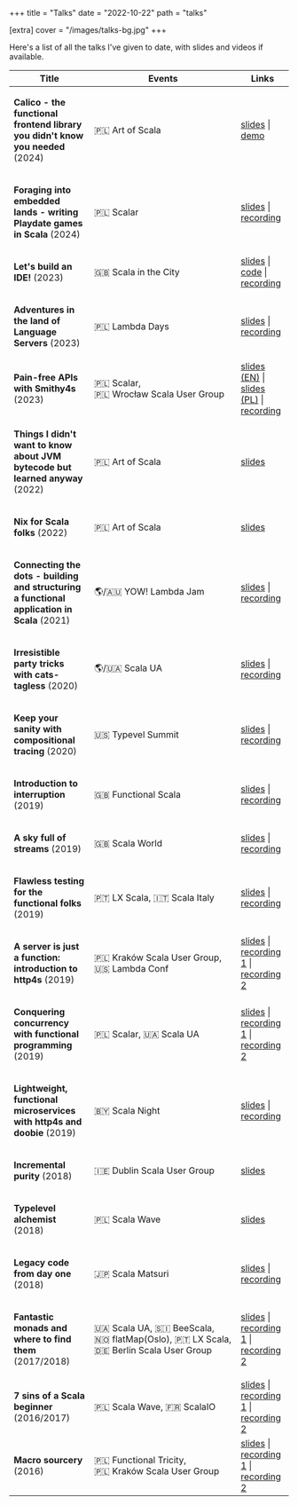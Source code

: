 +++
title = "Talks"
date = "2022-10-22"
path = "talks"

[extra]
cover = "/images/talks-bg.jpg"
+++

Here's a list of all the talks I've given to date, with slides and videos if available.

<!-- This is generated using talks-page.sc. Manual edits will be lost. -->

<!-- GENERATED TALKS BEGIN -->
<table><thead><tr><th>Title</th><th>Events</th><th>Links</th></tr></thead><tbody><tr><td><p><b>Calico - the functional frontend library you didn't know you needed</b><span> (2024)</span></p></td><td><p><span title="Art&amp;nbsp;of&amp;nbsp;Scala (Warsaw, Poland)">🇵🇱&nbsp;Art&nbsp;of&nbsp;Scala</span></p></td><td><span><span><a href="https://kubukoz.github.io/talks/calico-intro/slides/build/">slides</a></span><span> | </span><span><a href="https://kubukoz.github.io/talks/calico-intro/client/dist/">demo</a></span></span></td></tr><tr><td><p><b>Foraging into embedded lands - writing Playdate games in Scala</b><span> (2024)</span></p></td><td><p><span title="Scalar (Warsaw, Poland)">🇵🇱&nbsp;Scalar</span></p></td><td><span><span><a href="https://speakerdeck.com/kubukoz/foraging-into-embedded-lands-the-path-to-writing-playdate-games-in-scala">slides</a></span><span> | </span><span><a href="https://www.youtube.com/watch?v=paHZkg8Py1U">recording</a></span></span></td></tr><tr><td><p><b>Let's build an IDE!</b><span> (2023)</span></p></td><td><p><span title="Scala&amp;nbsp;in&amp;nbsp;the&amp;nbsp;City (London, UK)">🇬🇧&nbsp;Scala&nbsp;in&nbsp;the&nbsp;City</span></p></td><td><span><span><a href="https://gist.github.com/kubukoz/5779d7d275e2c2241a1b2535235cf3a2">slides</a></span><span> | </span><span><a href="https://github.com/kubukoz/badlang/tree/smol">code</a></span><span> | </span><span><a href="https://www.youtube.com/watch?v=VVHDWtcPkk4">recording</a></span></span></td></tr><tr><td><p><b>Adventures in the land of Language Servers</b><span> (2023)</span></p></td><td><p><span title="Lambda&amp;nbsp;Days (Kraków, Poland)">🇵🇱&nbsp;Lambda&nbsp;Days</span></p></td><td><span><span><a href="https://speakerdeck.com/kubukoz/adventures-in-the-land-of-language-servers">slides</a></span><span> | </span><span><a href="https://www.youtube.com/watch?v=HF0xVrBZqtI">recording</a></span></span></td></tr><tr><td><p><b>Pain-free APIs with Smithy4s</b><span> (2023)</span></p></td><td><p><span title="Scalar (Warsaw, Poland)">🇵🇱&nbsp;Scalar</span><span>, </span><span title="Wrocław&amp;nbsp;Scala&amp;nbsp;User&amp;nbsp;Group (Wrocław, Poland)">🇵🇱&nbsp;Wrocław&nbsp;Scala&nbsp;User&nbsp;Group</span></p></td><td><span><span><a href="https://speakerdeck.com/kubukoz/pain-free-apis-with-smithy4s">slides (EN)</a></span><span> | </span><span><a href="https://speakerdeck.com/kubukoz/uwolnij-swoje-api-od-bolu-z-smithy4s-c06de564-4646-422e-befd-dabd4579e5e1">slides (PL)</a></span><span> | </span><span><a href="https://www.youtube.com/watch?v=LvCDzDYfgsI">recording</a></span></span></td></tr><tr><td><p><b>Things I didn't want to know about JVM bytecode but learned anyway</b><span> (2022)</span></p></td><td><p><span title="Art&amp;nbsp;of&amp;nbsp;Scala (Warsaw, Poland)">🇵🇱&nbsp;Art&nbsp;of&nbsp;Scala</span></p></td><td><span><span><a href="https://kubukoz.github.io/talks/things-jvm/dist">slides</a></span></span></td></tr><tr><td><p><b>Nix for Scala folks</b><span> (2022)</span></p></td><td><p><span title="Art&amp;nbsp;of&amp;nbsp;Scala (Warsaw, Poland)">🇵🇱&nbsp;Art&nbsp;of&nbsp;Scala</span></p></td><td><span><span><a href="https://speakerdeck.com/kubukoz/nix-for-scala-folks">slides</a></span></span></td></tr><tr><td><p><b>Connecting the dots - building and structuring a functional application in Scala</b><span> (2021)</span></p></td><td><p><span title="YOW!&amp;nbsp;Lambda&amp;nbsp;Jam (Remote / Australia)">🌎/🇦🇺&nbsp;YOW!&nbsp;Lambda&nbsp;Jam</span></p></td><td><span><span><a href="https://speakerdeck.com/kubukoz/connecting-the-dots-building-and-structuring-a-functional-application-in-scala">slides</a></span><span> | </span><span><a href="https://www.youtube.com/watch?v=JbMjq8VehLc">recording</a></span></span></td></tr><tr><td><p><b>Irresistible party tricks with cats-tagless</b><span> (2020)</span></p></td><td><p><span title="Scala&amp;nbsp;UA (Remote / Kiyv, Ukraine)">🌎/🇺🇦&nbsp;Scala&nbsp;UA</span></p></td><td><span><span><a href="https://speakerdeck.com/kubukoz/irresistible-party-tricks-with-cats-tagless">slides</a></span><span> | </span><span><a href="https://www.youtube.com/watch?v=rzS9lkg3Cf8">recording</a></span></span></td></tr><tr><td><p><b>Keep your sanity with compositional tracing</b><span> (2020)</span></p></td><td><p><span title="Typevel&amp;nbsp;Summit (New York, USA)">🇺🇸&nbsp;Typevel&nbsp;Summit</span></p></td><td><span><span><a href="https://speakerdeck.com/kubukoz/keep-your-sanity-with-compositional-tracing">slides</a></span><span> | </span><span><a href="https://www.youtube.com/watch?v=CKS8c1di3Z0">recording</a></span></span></td></tr><tr><td><p><b>Introduction to interruption</b><span> (2019)</span></p></td><td><p><span title="Functional&amp;nbsp;Scala (London, UK)">🇬🇧&nbsp;Functional&nbsp;Scala</span></p></td><td><span><span><a href="https://speakerdeck.com/kubukoz/introduction-to-interruption">slides</a></span><span> | </span><span><a href="https://youtube.com/watch?v=EQWAQF6Yj5Q">recording</a></span></span></td></tr><tr><td><p><b>A sky full of streams</b><span> (2019)</span></p></td><td><p><span title="Scala&amp;nbsp;World (Penrith, UK)">🇬🇧&nbsp;Scala&nbsp;World</span></p></td><td><span><span><a href="https://speakerdeck.com/kubukoz/a-sky-full-of-streams">slides</a></span><span> | </span><span><a href="https://youtube.com/watch?v=oluPEFlXumw">recording</a></span></span></td></tr><tr><td><p><b>Flawless testing for the functional folks</b><span> (2019)</span></p></td><td><p><span title="LX&amp;nbsp;Scala (Lisbon, Portugal)">🇵🇹&nbsp;LX&nbsp;Scala</span><span>, </span><span title="Scala&amp;nbsp;Italy (Bologna, Italy)">🇮🇹&nbsp;Scala&nbsp;Italy</span></p></td><td><span><span><a href="https://speakerdeck.com/kubukoz/flawless-testing-for-the-functional-folks">slides</a></span><span> | </span><span><a href="https://vimeo.com/368027707">recording</a></span></span></td></tr><tr><td><p><b>A server is just a function: introduction to http4s</b><span> (2019)</span></p></td><td><p><span title="Kraków&amp;nbsp;Scala&amp;nbsp;User&amp;nbsp;Group (Kraków, Poland)">🇵🇱&nbsp;Kraków&nbsp;Scala&nbsp;User&nbsp;Group</span><span>, </span><span title="Lambda&amp;nbsp;Conf (Boulder, USA)">🇺🇸&nbsp;Lambda&nbsp;Conf</span></p></td><td><span><span><a href="https://speakerdeck.com/kubukoz/a-server-is-just-a-function-introduction-to-http4s">slides</a></span><span> | </span><span><a href="https://www.youtube.com/watch?v=9YsZ8loRVDA">recording 1</a></span><span> | </span><span><a href="https://www.youtube.com/watch?v=jwKzluH5jFg">recording 2</a></span></span></td></tr><tr><td><p><b>Conquering concurrency with functional programming</b><span> (2019)</span></p></td><td><p><span title="Scalar (Warsaw, Poland)">🇵🇱&nbsp;Scalar</span><span>, </span><span title="Scala&amp;nbsp;UA (Kiyv, Ukraine)">🇺🇦&nbsp;Scala&nbsp;UA</span></p></td><td><span><span><a href="https://speakerdeck.com/kubukoz/conquering-concurrency-with-functional-programming">slides</a></span><span> | </span><span><a href="https://youtube.com/watch?v=6z6C1EmxzaI">recording 1</a></span><span> | </span><span><a href="https://youtube.com/watch?v=fZO2lV2xjEo">recording 2</a></span></span></td></tr><tr><td><p><b>Lightweight, functional microservices with http4s and doobie</b><span> (2019)</span></p></td><td><p><span title="Scala&amp;nbsp;Night (Minsk, Belarus)">🇧🇾&nbsp;Scala&nbsp;Night</span></p></td><td><span><span><a href="https://kubukoz.github.io/talks/http4s-doobie-micro/slides/">slides</a></span><span> | </span><span><a href="https://youtube.com/watch?v=fQfMiUDsLv4">recording</a></span></span></td></tr><tr><td><p><b>Incremental purity</b><span> (2018)</span></p></td><td><p><span title="Dublin&amp;nbsp;Scala&amp;nbsp;User&amp;nbsp;Group (Dublin, Ireland)">🇮🇪&nbsp;Dublin&nbsp;Scala&nbsp;User&nbsp;Group</span></p></td><td><span><span><a href="https://kubukoz.github.io/talks/incremental-purity/slides/">slides</a></span></span></td></tr><tr><td><p><b>Typelevel alchemist</b><span> (2018)</span></p></td><td><p><span title="Scala&amp;nbsp;Wave (Gdańsk, Poland)">🇵🇱&nbsp;Scala&nbsp;Wave</span></p></td><td><span><span><a href="https://kubukoz.github.io/talks/typelevel-alchemist/slides">slides</a></span></span></td></tr><tr><td><p><b>Legacy code from day one</b><span> (2018)</span></p></td><td><p><span title="Scala&amp;nbsp;Matsuri (Tokyo, Japan)">🇯🇵&nbsp;Scala&nbsp;Matsuri</span></p></td><td><span><span><a href="https://kubukoz.github.io/talks/legacy-code-from-day-1/slides/#/">slides</a></span><span> | </span><span><a href="https://youtube.com/watch?v=6FYISbNdanE">recording</a></span></span></td></tr><tr><td><p><b>Fantastic monads and where to find them</b><span> (2017/2018)</span></p></td><td><p><span title="Scala&amp;nbsp;UA (Kiyv, Ukraine)">🇺🇦&nbsp;Scala&nbsp;UA</span><span>, </span><span title="BeeScala (Ljubljana, Slovenia)">🇸🇮&nbsp;BeeScala</span><span>, </span><span title="flatMap(Oslo) (Oslo, Norway)">🇳🇴&nbsp;flatMap(Oslo)</span><span>, </span><span title="LX&amp;nbsp;Scala (Lisbon, Portugal)">🇵🇹&nbsp;LX&nbsp;Scala</span><span>, </span><span title="Berlin&amp;nbsp;Scala&amp;nbsp;User&amp;nbsp;Group (Berlin, Germany)">🇩🇪&nbsp;Berlin&nbsp;Scala&nbsp;User&nbsp;Group</span></p></td><td><span><span><a href="https://kubukoz.github.io/talks/fantastic-monads-and-where-to-find-them/slides/#/">slides</a></span><span> | </span><span><a href="https://youtube.com/watch?v=hOvyL28t0Yc">recording 1</a></span><span> | </span><span><a href="https://youtube.com/watch?v=HMs_F7LXTak">recording 2</a></span></span></td></tr><tr><td><p><b>7 sins of a Scala beginner</b><span> (2016/2017)</span></p></td><td><p><span title="Scala&amp;nbsp;Wave (Gdańsk, Poland)">🇵🇱&nbsp;Scala&nbsp;Wave</span><span>, </span><span title="ScalaIO (Lyon, France)">🇫🇷&nbsp;ScalaIO</span></p></td><td><span><span><a href="https://kubukoz.github.io/talks/seven-sins-of-a-scala-developer/slides/#/">slides</a></span><span> | </span><span><a href="https://youtu.be/8ZAKrcnQ7Ww">recording 1</a></span><span> | </span><span><a href="https://youtube.com/watch?v=Z2YzCzfUNNk">recording 2</a></span></span></td></tr><tr><td><p><b>Macro sourcery</b><span> (2016)</span></p></td><td><p><span title="Functional&amp;nbsp;Tricity (Gdańsk, Poland)">🇵🇱&nbsp;Functional&nbsp;Tricity</span><span>, </span><span title="Kraków&amp;nbsp;Scala&amp;nbsp;User&amp;nbsp;Group (Kraków, Poland)">🇵🇱&nbsp;Kraków&nbsp;Scala&nbsp;User&nbsp;Group</span></p></td><td><span><span><a href="https://kubukoz.github.io/talks/macro-sourcery/slides/#/">slides</a></span><span> | </span><span><a href="https://youtube.com/watch?v=-ayx8NIDv4Q">recording 1</a></span><span> | </span><span><a href="https://youtube.com/watch?v=KvZlYAOtzmU">recording 2</a></span></span></td></tr></tbody></table>
<!-- GENERATED TALKS END -->
